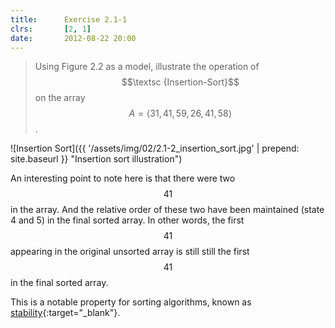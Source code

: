 ```yaml
---
title:      Exercise 2.1-1
clrs:       [2, 1]
date:       2012-08-22 20:00
---
```


> Using Figure 2.2 as a model, illustrate the operation of $$\textsc {Insertion-Sort}$$ on the array $$A = \langle 31, 41, 59, 26, 41, 58 \rangle $$.

![Insertion Sort]({{ '/assets/img/02/2.1-2_insertion_sort.jpg' | prepend: site.baseurl }} "Insertion sort illustration")

An interesting point to note here is that there were two $$41$$ in the array. And the relative order of these two have been maintained (state 4 and 5) in the final sorted array. In other words, the first $$41$$ appearing in the original unsorted array is still still the first $$41$$ in the final sorted array.

This is a notable property for sorting algorithms, known as [stability](https://www.geeksforgeeks.org/stability-in-sorting-algorithms/){:target="_blank"}.
